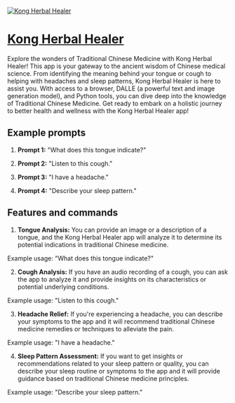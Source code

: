 [![Kong Herbal Healer](https://files.oaiusercontent.com/file-dcl3Lclt0hgnURItt8dzcBCR?se=2123-10-16T10%3A20%3A06Z&sp=r&sv=2021-08-06&sr=b&rscc=max-age%3D31536000%2C%20immutable&rscd=attachment%3B%20filename%3Dede63792-128d-4208-a770-fb0288bdda4f.png&sig=R%2BUZCQ/ZfrCfJ6Km6Mc5kHrOsqL9eDki9TcVBHeLins%3D)](https://chat.openai.com/g/g-gNp4I9wxf-kong-herbal-healer)

# [Kong Herbal Healer](https://chat.openai.com/g/g-gNp4I9wxf-kong-herbal-healer)

Explore the wonders of Traditional Chinese Medicine with Kong Herbal Healer! This app is your gateway to the ancient wisdom of Chinese medical science. From identifying the meaning behind your tongue or cough to helping with headaches and sleep patterns, Kong Herbal Healer is here to assist you. With access to a browser, DALLE (a powerful text and image generation model), and Python tools, you can dive deep into the knowledge of Traditional Chinese Medicine. Get ready to embark on a holistic journey to better health and wellness with the Kong Herbal Healer app!

## Example prompts

1. **Prompt 1:** "What does this tongue indicate?"

2. **Prompt 2:** "Listen to this cough."

3. **Prompt 3:** "I have a headache."

4. **Prompt 4:** "Describe your sleep pattern."

## Features and commands

1. **Tongue Analysis:** You can provide an image or a description of a tongue, and the Kong Herbal Healer app will analyze it to determine its potential indications in traditional Chinese medicine.

Example usage: "What does this tongue indicate?"

2. **Cough Analysis:** If you have an audio recording of a cough, you can ask the app to analyze it and provide insights on its characteristics or potential underlying conditions.

Example usage: "Listen to this cough."

3. **Headache Relief:** If you're experiencing a headache, you can describe your symptoms to the app and it will recommend traditional Chinese medicine remedies or techniques to alleviate the pain.

Example usage: "I have a headache."

4. **Sleep Pattern Assessment:** If you want to get insights or recommendations related to your sleep pattern or quality, you can describe your sleep routine or symptoms to the app and it will provide guidance based on traditional Chinese medicine principles.

Example usage: "Describe your sleep pattern."